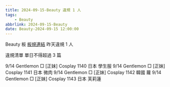 ```yaml
---
title: 2024-09-15-Beauty 違規 1 人
tags:
    - Beauty
abbrlink: 2024-09-15-Beauty
date: Beauty-2024-09-15 12:00:00
---
```

Beauty 板 [板規連結](https://www.ptt.cc/bbs/Beauty/M.1630069980.A.84B.html)
昨天違規 1 人
<!-- more -->

違規清單
單日不得超過 3 篇

9/14 Gentlemon □ [正妹] Cosplay 1140 日本 學生服
9/14 Gentlemon □ [正妹] Cosplay 1141 日本 微肉
9/14 Gentlemon □ [正妹] Cosplay 1142 韓國 蘿
9/14 Gentlemon □ [正妹] Cosplay 1143 日本 芙莉蓮